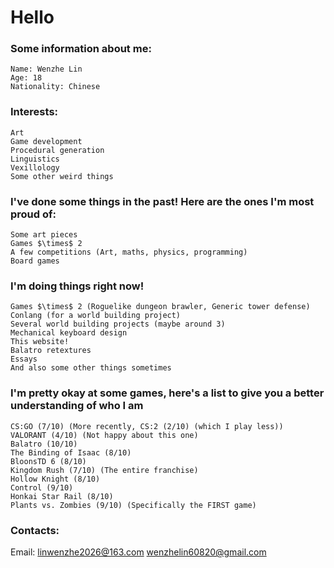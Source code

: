 # Hello

### Some information about me:

    Name: Wenzhe Lin
    Age: 18
    Nationality: Chinese

### Interests:

    Art
    Game development
    Procedural generation
    Linguistics
    Vexillology
    Some other weird things

### I've done some things in the past! Here are the ones I'm most proud of:

    Some art pieces
    Games $\times$ 2
    A few competitions (Art, maths, physics, programming)
    Board games

### I'm doing things right now!

    Games $\times$ 2 (Roguelike dungeon brawler, Generic tower defense)
    Conlang (for a world building project)
    Several world building projects (maybe around 3)
    Mechanical keyboard design
    This website!
    Balatro retextures
    Essays
    And also some other things sometimes


### I'm pretty okay at some games, here's a list to give you a better understanding of who I am

    CS:GO (7/10) (More recently, CS:2 (2/10) (which I play less))
    VALORANT (4/10) (Not happy about this one)
    Balatro (10/10)
    The Binding of Isaac (8/10)
    BloonsTD 6 (8/10)
    Kingdom Rush (7/10) (The entire franchise)
    Hollow Knight (8/10)
    Control (9/10)
    Honkai Star Rail (8/10)
    Plants vs. Zombies (9/10) (Specifically the FIRST game)

### Contacts:

Email: linwenzhe2026@163.com
       wenzhelin60820@gmail.com
